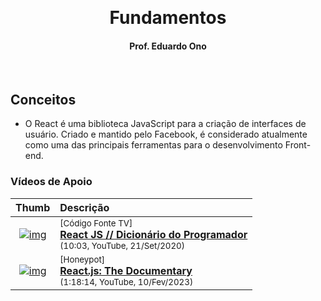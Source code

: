 &nbsp;

<h1 align="center">Fundamentos</h1>

<h4 align="center">Prof. Eduardo Ono</h4>

&nbsp;

## Conceitos

* O React é uma biblioteca JavaScript para a criação de interfaces de usuário. Criado e mantido pelo Facebook, é considerado atualmente como uma das principais ferramentas para o desenvolvimento Front-end.

### Vídeos de Apoio

| Thumb | Descrição |
| :-: | :-- |
| [![img](https://img.youtube.com/vi/NhUr8cwDiiM/default.jpg)](https://www.youtube.com/watch?v=NhUr8cwDiiM) | <sup>[Código Fonte TV]</sup><br>[__React JS // Dicionário do Programador__](https://www.youtube.com/watch?v=NhUr8cwDiiM)<br><sub>(10:03, YouTube, 21/Set/2020)</sub>
| [![img](https://img.youtube.com/vi/8pDqJVdNa44/default.jpg)](https://www.youtube.com/watch?v=8pDqJVdNa44) | <sup>[Honeypot]</sup><br>[__React.js: The Documentary__](https://www.youtube.com/watch?v=8pDqJVdNa44)<br><sub>(1:18:14, YouTube, 10/Fev/2023)</sub>

&nbsp;

